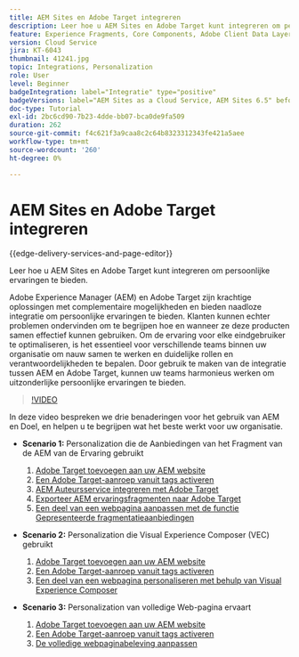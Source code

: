 ```yaml
---
title: AEM Sites en Adobe Target integreren
description: Leer hoe u AEM Sites en Adobe Target kunt integreren om persoonlijke ervaringen te bieden.
feature: Experience Fragments, Core Components, Adobe Client Data Layer
version: Cloud Service
jira: KT-6043
thumbnail: 41241.jpg
topic: Integrations, Personalization
role: User
level: Beginner
badgeIntegration: label="Integratie" type="positive"
badgeVersions: label="AEM Sites as a Cloud Service, AEM Sites 6.5" before-title="false"
doc-type: Tutorial
exl-id: 2bc6cd90-7b23-4dde-bb07-bca0de9fa509
duration: 262
source-git-commit: f4c621f3a9caa8c2c64b8323312343fe421a5aee
workflow-type: tm+mt
source-wordcount: '260'
ht-degree: 0%

---
```


# AEM Sites en Adobe Target integreren

{{edge-delivery-services-and-page-editor}}

Leer hoe u AEM Sites en Adobe Target kunt integreren om persoonlijke ervaringen te bieden.

Adobe Experience Manager (AEM) en Adobe Target zijn krachtige oplossingen met complementaire mogelijkheden en bieden naadloze integratie om persoonlijke ervaringen te bieden. Klanten kunnen echter problemen ondervinden om te begrijpen hoe en wanneer ze deze producten samen effectief kunnen gebruiken. Om de ervaring voor elke eindgebruiker te optimaliseren, is het essentieel voor verschillende teams binnen uw organisatie om nauw samen te werken en duidelijke rollen en verantwoordelijkheden te bepalen. Door gebruik te maken van de integratie tussen AEM en Adobe Target, kunnen uw teams harmonieus werken om uitzonderlijke persoonlijke ervaringen te bieden.

>[!VIDEO](https://video.tv.adobe.com/v/41241?quality=12&learn=on)

In deze video bespreken we drie benaderingen voor het gebruik van AEM en Doel, en helpen u te begrijpen wat het beste werkt voor uw organisatie.

* __Scenario 1:__ Personalization die de Aanbiedingen van het Fragment van de AEM van de Ervaring gebruikt

   1. [Adobe Target toevoegen aan uw AEM website](./add-target-launch-extension.md)
   1. [Een Adobe Target-aanroep vanuit tags activeren](./load-and-fire-target.md)
   1. [AEM Auteursservice integreren met Adobe Target](./setup-aem-target-cloud-service.md)
   1. [Exporteer AEM ervaringsfragmenten naar Adobe Target](./export-experience-fragment-target.md)
   1. [Een deel van een webpagina aanpassen met de functie Gepresenteerde fragmentatieaanbiedingen](./create-target-activity.md)

* __Scenario 2:__ Personalization die Visual Experience Composer (VEC) gebruikt

   1. [Adobe Target toevoegen aan uw AEM website](./add-target-launch-extension.md)
   1. [Een Adobe Target-aanroep vanuit tags activeren](./load-and-fire-target.md)
   1. [Een deel van een webpagina personaliseren met behulp van Visual Experience Composer](./personalization-using-vec.md)

* __Scenario 3:__ Personalization van volledige Web-pagina ervaart

   1. [Adobe Target toevoegen aan uw AEM website](./add-target-launch-extension.md)
   1. [Een Adobe Target-aanroep vanuit tags activeren](./load-and-fire-target.md)
   1. [De volledige webpaginabeleving aanpassen](./personalization-web-page.md)
